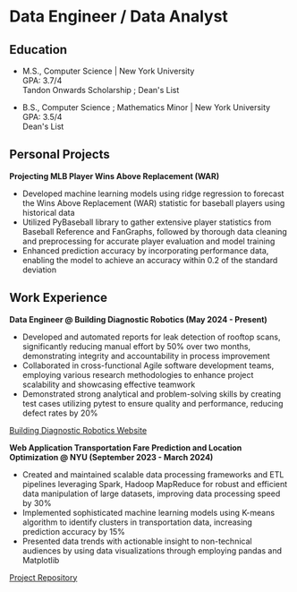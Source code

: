 # Data Engineer / Data Analyst

## Education
- M.S., Computer Science | New York University  
  GPA: 3.7/4  
  Tandon Onwards Scholarship ; Dean's List

- B.S., Computer Science ; Mathematics Minor | New York University  
  GPA: 3.5/4  
  Dean's List


## Personal Projects
**Projecting MLB Player Wins Above Replacement (WAR)**
- Developed machine learning models using ridge regression to forecast the Wins Above Replacement (WAR) statistic for baseball players using historical data
- Utilized PyBaseball library to gather extensive player statistics from Baseball Reference and FanGraphs, followed by thorough data cleaning and preprocessing for accurate player evaluation and model training
- Enhanced prediction accuracy by incorporating performance data, enabling the model to achieve an accuracy within 0.2 of the standard deviation

## Work Experience
**Data Engineer @ Building Diagnostic Robotics (May 2024 - Present)**
- Developed and automated reports for leak detection of rooftop scans, significantly reducing manual effort by 50% over two months, demonstrating integrity and accountability in process improvement
- Collaborated in cross-functional Agile software development teams, employing various research methodologies to enhance project scalability and showcasing effective teamwork
- Demonstrated strong analytical and problem-solving skills by creating test cases utilizing pytest to ensure quality and performance, reducing defect rates by 20%

[Building Diagnostic Robotics Website](https://www.buildingdiagnosticrobotics.com/)

**Web Application Transportation Fare Prediction and Location Optimization @ NYU (September 2023 - March 2024)**
- Created and maintained scalable data processing frameworks and ETL pipelines leveraging Spark, Hadoop MapReduce for robust and efficient data manipulation of large datasets, improving data processing speed by 30%
- Implemented sophisticated machine learning models using K-means algorithm to identify clusters in transportation data, increasing prediction accuracy by 15%
- Presented data trends with actionable insight to non-technical audiences by using data visualizations through employing pandas and Matplotlib

[Project Repository](https://github.com/PingChang1999/Transportation-Fare-Prediction-and-Location-Optimization)
